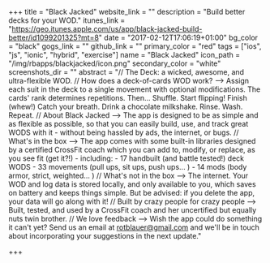 +++
title = "Black Jacked"
website_link = ""
description = "Build better decks for your WOD."
itunes_link = "https://geo.itunes.apple.com/us/app/black-jacked-build-better/id1099201325?mt=8"
date = "2017-02-12T17:06:19+01:00"
bg_color = "black"
gogs_link = ""
github_link = ""
primary_color = "red"
tags = ["ios", "js", "ionic", "hybrid", "exercise"]
name = "Black Jacked"
icon_path = "/img/rbapps/blackjacked/icon.png"
secondary_color = "white"
screenshots_dir = ""
abstract = "// The Deck: a wicked, awesome, and ultra-flexible WOD. // How does a deck-of-cards WOD work? --> Assign each suit in the deck to a single movement with optional modifications. The cards' rank determines repetitions. Then... Shuffle. Start flipping! Finish (whew!) Catch your breath. Drink a chocolate milkshake. Rinse. Wash. Repeat. // About Black Jacked --> The app is designed to be as simple and as flexible as possible, so that you can easily build, use, and track great WODS with it - without being hassled by ads, the internet, or bugs. // What's in the box --> The app comes with some built-in libraries designed by a certified CrossFit coach which you can add to, modify, or replace, as you see fit (get it?!) - including: - 17 handbuilt (and battle tested!) deck WODS - 33 movements (pull ups, sit ups, push ups... ) - 14 mods (body armor, strict, weighted... ) // What's not in the box --> The internet. Your WOD and log data is stored locally, and only available to you, which saves on battery and keeps things simple. But be advised: if you delete the app, your data will go along with it! // Built by crazy people for crazy people --> Built, tested, and used by a CrossFit coach and her uncertified but equally nuts twin brother. // We love feedback --> Wish the app could do something it can't yet? Send us an email at rotblauer@gmail.com and we'll be in touch about incorporating your suggestions in the next update."

+++

